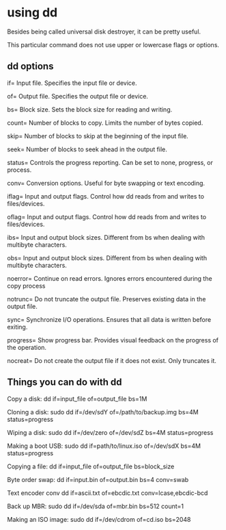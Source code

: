 # using dd

Besides being called universal disk destroyer, it can be pretty useful.

This particular command does not use upper or lowercase flags or options.

## dd options

if= Input file. Specifies the input file or device.

of= Output file. Specifies the output file or device.

bs= Block size. Sets the block size for reading and writing.

count= Number of blocks to copy. Limits the number of bytes copied.

skip= Number of blocks to skip at the beginning of the input file.

seek= Number of blocks to seek ahead in the output file.

status= Controls the progress reporting. Can be set to none, progress, or process.

conv= Conversion options. Useful for byte swapping or text encoding.

iflag= Input and output flags. Control how dd reads from and writes to files/devices.

oflag= Input and output flags. Control how dd reads from and writes to files/devices.

ibs= Input and output block sizes. Different from bs when dealing with multibyte characters.

obs= Input and output block sizes. Different from bs when dealing with multibyte characters.

noerror= Continue on read errors. Ignores errors encountered during the copy process

notrunc= Do not truncate the output file. Preserves existing data in the output file.

sync= Synchronize I/O operations. Ensures that all data is written before exiting.

progress= Show progress bar. Provides visual feedback on the progress of the operation.

nocreat=  Do not create the output file if it does not exist. Only truncates it.

## Things you can do with dd

Copy a disk:           dd if=input_file of=output_file bs=1M

Cloning a disk:        sudo dd if=/dev/sdY of=/path/to/backup.img bs=4M status=progress

Wiping a disk:         sudo dd if=/dev/zero of=/dev/sdZ bs=4M status=progress

Making a boot USB:     sudo dd if=path/to/linux.iso of=/dev/sdX bs=4M status=progress

Copying a file:        dd if=input_file of=output_file bs=block_size

Byte order swap:       dd if=input.bin of=output.bin bs=4 conv=swab

Text encoder conv      dd if=ascii.txt of=ebcdic.txt conv=lcase,ebcdic-bcd

Back up MBR:           sudo dd if=/dev/sda of=mbr.bin bs=512 count=1

Making an ISO image:   sudo dd if=/dev/cdrom of=cd.iso bs=2048
